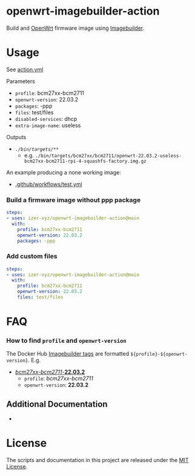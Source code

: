 # openwrt-imagebuilder-action

Build and [OpenWrt](https://openwrt.org) firmware image using [Imagebuilder](https://openwrt.org/docs/guide-user/additional-software/imagebuilder).

# Usage

See [action.yml](action.yml)

Parameters

 * `profile`: bcm27xx-bcm2711
 * `openwrt-version`: 22.03.2
 * `packages`: -ppp 
 * `files`: test/files
 * `disabled-services`: dhcp
 * `extra-image-name`: useless

Outputs

 * *`./bin/targets/**`*
   * e.g. `./bin/targets/bcm27xx/bcm2711/openwrt-22.03.2-useless-bcm27xx-bcm2711-rpi-4-squashfs-factory.img.gz`

An example producing a none working image:

 * [.github/workflows/test.yml](.github/workflows/test.yml)

### Build a firmware image without ppp package

```yaml
steps:
- uses: izer-xyz/openwrt-imagebuilder-action@main
  with:
    profile: bcm27xx-bcm2711
    openwrt-version: 22.03.2
    packages: -ppp 
```

### Add custom files

```yaml
steps:
- uses: izer-xyz/openwrt-imagebuilder-action@main
  with:
    profile: bcm27xx-bcm2711
    openwrt-version: 22.03.2
    files: test/files
```

# FAQ

### How to find `profile` and `openwrt-version`

The Docker Hub [Imagebuilder tags](https://hub.docker.com/r/openwrtorg/imagebuilder/tags) are formatted `${profile}-${openwrt-version}`. E.g.

  * [*bcm27xx-bcm2711*-**22.03.2**](https://hub.docker.com/layers/openwrtorg/imagebuilder/bcm27xx-bcm2711-22.03.2/)
    * `profile`: *bcm27xx-bcm2711*
    * `openwrt-version`: **22.03.2**

## Additional Documentation

 * 

# License

The scripts and documentation in this project are released under the [MIT License](LICENSE).

